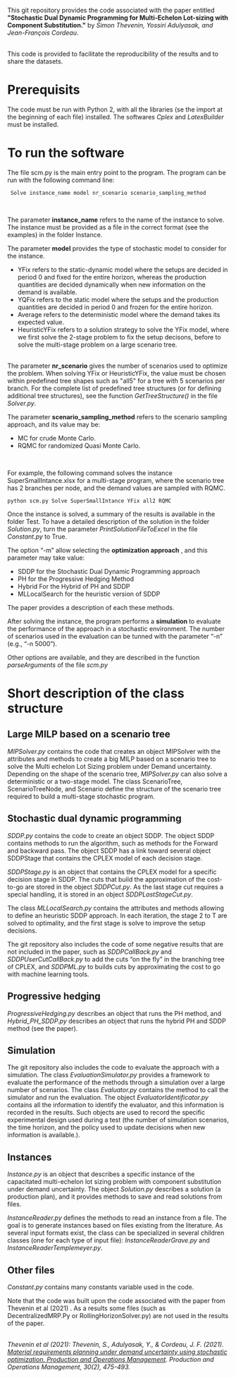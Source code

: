 This git repository provides the code associated with the paper entitled
<strong>"Stochastic Dual Dynamic Programming for Multi-Echelon Lot-sizing with Component Substitution."</strong> 
by <em>Simon Thevenin, Yossiri Adulyasak, and Jean-François Cordeau</em>. 

<br/>
This code is provided to facilitate the reproducibility of the results and to share the datasets. 

<h1> Prerequisits </h1>

The code must be run with Python 2, with all the libraries (se the import at the beginning of each file) installed. The softwares <em>Cplex</em> and <em>LatexBuilder</em> must be installed.



<h1> To run the software </h1>

The file scm.py is the main entry point to the program.  The program can be run with the following command line:
<br/>
<pre><code> Solve instance_name model nr_scenario scenario_sampling_method </code></pre>
 <br/>

The parameter <strong>instance_name</strong> refers to the name of the instance to solve. The instance must be provided as a file in the correct format (see the examples) in the folder Instance.  

The parameter <strong>model</strong> provides the type of stochastic model to consider for the instance. 
-	YFix refers to the static-dynamic model where the setups are decided in period 0 and fixed for the entire horizon, whereas the production quantities are decided dynamically when new information on the demand is available.
-	YQFix refers to the static model where the setups and the production quantities are decided in period 0 and frozen for the entire horizon.
-	Average refers to the deterministic model where the demand takes its expected value. 
-	HeuristicYFix refers to a solution strategy to solve the YFix model, where we first solve the 2-stage problem to fix the setup decisons, before to solve the multi-stage problem on a large scenario tree.

<br/>
The parameter <strong>nr_scenario</strong>  gives the number of scenarios used to optimize the problem. When solving YFix or HeuristicYFix, the value must be chosen within predefined tree shapes such as "all5" for a tree with 5 scenarios per branch. For the complete list of predefined tree structures (or for defining additional tree structures), see the function <em>GetTreeStructure()</em> in the file <em>Solver.py</em>.

The parameter <strong>scenario_sampling_method</strong> refers to the scenario sampling approach, and its value may be: 
-	MC for crude Monte Carlo.
-	RQMC for randomized Quasi Monte Carlo.
<br/>

For example, the following command solves the instance SuperSmallIntance.xlsx for a multi-stage program, where the scenario tree has 2 branches per node, and the demand values are sampled with RQMC. 
<pre><code>python scm.py Solve SuperSmallIntance YFix all2 RQMC </code></pre>
Once the instance is solved, a summary of the results is available in the folder Test. To have a detailed description of the solution in the folder <em>Solution.py</em>, turn the parameter <em>PrintSolutionFileToExcel</em> in the file  <em>Constant.py</em> to True.


The option “-m” allow selecting the <strong>optimization approach</strong> , and this parameter may take value: 
-	SDDP for the Stochastic Dual Dynamic Programming approach
-	PH for the Progressive Hedging Method
-	Hybrid For the Hybrid of PH and SDDP
-	MLLocalSearch for the heuristic version of SDDP

The paper provides a description of each these methods. 

After solving the instance, the program performs a <strong>simulation </strong>to evaluate the performance of the approach in a stochastic environment. The number of scenarios used in the evaluation can be tunned with the parameter “-n” (e.g., “-n 5000”).

Other options are available, and they are described in the function <em>parseArguments</em> of the file <em>scm.py</em>

<h1> Short description of the class structure </h1>

<h2> Large MILP based on a scenario tree  </h2>

<em>MIPSolver.py</em>  contains the code that creates an object MIPSolver with the attributes and methods to create a big MILP based on a scenario tree to solve the Multi echelon Lot Sizing problem under Demand uncertainty. Depending on the shape of the scenario tree, <em>MIPSolver.py</em>  can also solve a deterministic or a two-stage model. The class ScenarioTree, ScenarioTreeNode, and Scenario define the structure of the scenario tree required to build a multi-stage stochastic program.

<h2> Stochastic dual dynamic programming  </h2>
<em>SDDP.py</em> contains the code to create an object SDDP.  The object SDDP contains methods to run the algorithm, such as methods for the Forward and backward pass. The object SDDP has a link toward several object SDDPStage that contains the CPLEX model of each decision stage.

<em>SDDPStage.py</em> is an object that contains the CPLEX model for a specific decision stage in SDDP. The cuts that build the approximation of the cost-to-go are stored in the object <em>SDDPCut.py</em>. As the last stage cut requires a special handling, it is stored in an object  <em>SDDPLastStageCut.py</em>. 

The class <em>MLLocalSearch.py</em> contains the attributes and methods allowing to define an heuristic SDDP approach. In each iteration, the stage 2 to T are solved to optimality, and the first stage is solve to improve the setup decisions.

The git repository also includes the code of some negative results that are not included in the paper, such as <em>SDDPCallBack.py</em>  and <em>SDDPUserCutCallBack.py</em>  to add the cuts “on the fly” in the branching tree of CPLEX, and <em>SDDPML.py</em>  to builds cuts by approximating the cost to go with machine learning tools.

<h2> Progressive hedging  </h2>
<em>ProgressiveHedging.py</em>  describes an object that runs the PH method, and <em>Hybrid_PH_SDDP.py</em> describes an object that runs the hybrid PH and SDDP method (see the paper).

<h2> Simulation </h2>
The git repository also includes the code to evaluate the approach with a simulation. The class <em>EvaluationSimulator.py</em> provides a framework to evaluate the performance of the methods through a simulation over a large number of scenarios. The class <em>Evaluator.py</em> contains the method to call the simulator and run the evaluation. The object <em>EvaluatorIdentificator.py</em> contains all the information to identify the evaluator, and this information is recorded in the results. Such objects are used to record the specific experimental design used during a test (the number of simulation scenarios, the time horizon, and the policy used to update decisions when new information is available.).

<h2> Instances </h2>
<em>Instance.py</em> is an object that describes a specific instance of the capacitated multi-echelon lot sizing problem with component substitution under demand uncertainty. The object <em>Solution.py</em>  describes a solution (a production plan), and it provides methods to save and read solutions from files.



<em>InstanceReader.py</em>  defines the methods to read an instance from a file. The goal is to generate instances based on files existing from the literature. As several input formats exist, the class can be specialized in several children classes (one for each type of input file): <em>InstanceReaderGrave.py</em> and <em>InstanceReaderTemplemeyer.py</em>.


<h2> Other files </h2>
<em>Constant.py</em> contains many constants variable used in the code.

Note that the code was built upon the code associated with the paper from Thevenin et al (2021) . 
As a results some files (such as DecentralizedMRP.Py or RollingHorizonSolver.py) are not used in the results of the paper.
<br/>
<br/>

<em>Thevenin et al (2021): Thevenin, S., Adulyasak, Y., & Cordeau, J. F. (2021). <a href="[http://www.google.com](https://onlinelibrary.wiley.com/doi/10.1111/poms.13277)" title="Material requirements planning under demand uncertainty using stochastic optimization. Production and Operations Management">Material requirements planning under demand uncertainty using stochastic optimization. Production and Operations Management</a>. Production and Operations Management, 30(2), 475-493.</em>


